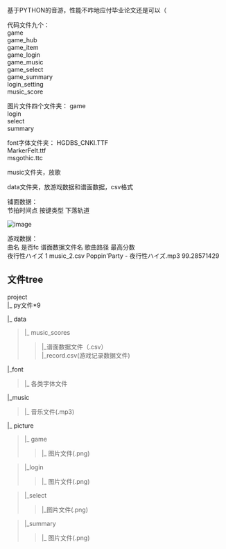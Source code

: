 基于PYTHON的音游，性能不咋地应付毕业论文还是可以（
 
代码文件九个：  
game  
game_hub  
game_item  
game_login  
game_music  
game_select  
game_summary  
login_setting  
music_score  
   
图片文件四个文件夹：
game  
login  
select  
summary  
  
font字体文件夹：
HGDBS_CNKI.TTF  
MarkerFelt.ttf  
msgothic.ttc  
  
music文件夹，放歌  
  
data文件夹，放游戏数据和谱面数据，csv格式  
  
铺面数据：  
节拍时间点 按键类型  下落轨道  

![image](https://user-images.githubusercontent.com/99095860/184466548-3dfb7e84-708c-44e6-9170-c361347110d3.png)

游戏数据：    
曲名         是否fc   谱面数据文件名            歌曲路径                   最高分数  
夜行性ハイズ	 1	      music_2.csv  	Poppin'Party - 夜行性ハイズ.mp3	   99.28571429  
  
## 文件tree  
  
project  
|_ py文件*9  

|_ data  
>|_ music_scores  
>>|_谱面数据文件（.csv）  
>|_record.csv(游戏记录数据文件)  
    
|_font  
>|_ 各类字体文件  
  
|_music  
>|_ 音乐文件(.mp3)  
  
|_ picture    
>|_ game  
>>|_ 图片文件(.png)  

>|_login  
>>|_ 图片文件(.png)  

>|_select  
>>|_图片文件(.png)  

>|_summary  
>>|_ 图片文件(.png)  
  
  
  
  
  
